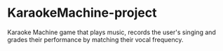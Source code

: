 # KaraokeMachine-project
Karaoke Machine game that plays music, records the user's singing and grades their performance by matching their vocal frequency. 

